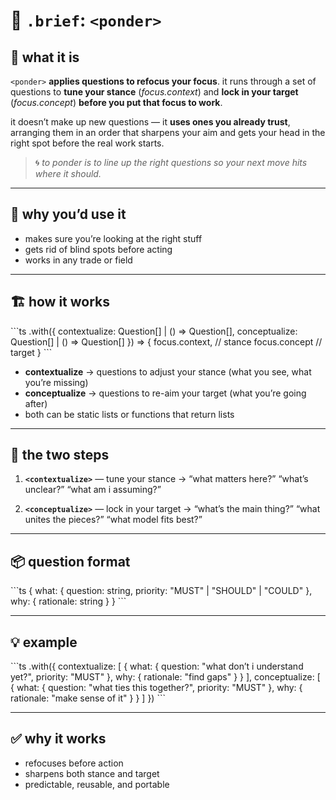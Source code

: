 # 🧠 `.brief`: `<ponder>`

## 🧭 what it is
`<ponder>` **applies questions to refocus your focus**.
it runs through a set of questions to **tune your stance** (*focus.context*) and **lock in your target** (*focus.concept*) **before you put that focus to work**.

it doesn’t make up new questions — it **uses ones you already trust**, arranging them in an order that sharpens your aim and gets your head in the right spot before the real work starts.

> 🌀 *to ponder is to line up the right questions so your next move hits where it should.*

---

## 🎯 why you’d use it
- makes sure you’re looking at the right stuff
- gets rid of blind spots before acting
- works in any trade or field

---

## 🏗️ how it works
\`\`\`ts
<ponder>.with({
  contextualize: Question[] | () => Question[],
  conceptualize: Question[] | () => Question[]
})
=> {
  focus.context, // stance
  focus.concept  // target
}
\`\`\`
- **contextualize** → questions to adjust your stance (what you see, what you’re missing)
- **conceptualize** → questions to re-aim your target (what you’re going after)
- both can be static lists or functions that return lists

---

## 🧩 the two steps

1. **`<contextualize>`** — tune your stance
   → “what matters here?” “what’s unclear?” “what am i assuming?”

2. **`<conceptualize>`** — lock in your target
   → “what’s the main thing?” “what unites the pieces?” “what model fits best?”

---

## 📦 question format
\`\`\`ts
{
  what: { question: string, priority: "MUST" | "SHOULD" | "COULD" },
  why:  { rationale: string }
}
\`\`\`

---

## 💡 example
\`\`\`ts
<ponder>.with({
  contextualize: [
    { what: { question: "what don’t i understand yet?", priority: "MUST" }, why: { rationale: "find gaps" } }
  ],
  conceptualize: [
    { what: { question: "what ties this together?", priority: "MUST" }, why: { rationale: "make sense of it" } }
  ]
})
\`\`\`

---

## ✅ why it works
- refocuses before action
- sharpens both stance and target
- predictable, reusable, and portable

